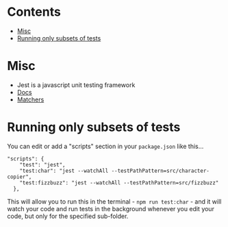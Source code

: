 # Contents

- [Misc](#misc)
- [Running only subsets of tests](#running-only-subsets-of-tests)

# Misc

- Jest is a javascript unit testing framework
- [Docs](https://jestjs.io/docs)
- [Matchers](https://jestjs.io/docs/using-matchers)

# Running only subsets of tests

You can edit or add a "scripts" section in your `package.json` like this...

```
"scripts": {
    "test": "jest",
    "test:char": "jest --watchAll --testPathPattern=src/character-copier",
    "test:fizzbuzz": "jest --watchAll --testPathPattern=src/fizzbuzz"
  },
```

This will allow you to run this in the terminal - `npm run test:char` - and it will watch your code and run tests in the background whenever you edit your code, but only for the specified sub-folder.
